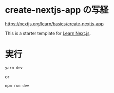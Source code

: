 # create-nextjs-app の写経   
https://nextjs.org/learn/basics/create-nextjs-app   


This is a starter template for [Learn Next.js](https://nextjs.org/learn).


# 実行
```
yarn dev
```
 or
```
npm run dev
```



